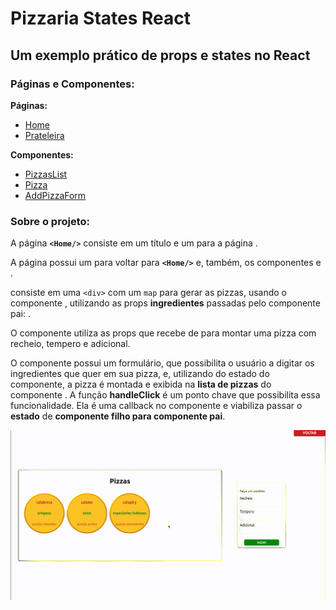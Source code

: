 # Pizzaria States React
## Um exemplo prático de props e states no React

### Páginas e Componentes:

**Páginas:**
- [Home](https://github.com/Raikouve/pizzaria-states/blob/main/src/pages/Home.jsx)
- [Prateleira](https://github.com/Raikouve/pizzaria-states/blob/main/src/pages/Prateleira.jsx)

**Componentes:**
- [PizzasList](https://github.com/Raikouve/pizzaria-states/blob/main/src/components/PizzasList.jsx)
- [Pizza](https://github.com/Raikouve/pizzaria-states/blob/main/src/components/Pizza.jsx)
- [AddPizzaForm](https://github.com/Raikouve/pizzaria-states/blob/main/src/components/AddPizzaForm.jsx)

### Sobre o projeto:

A página **```<Home/>```** consiste em um título e um **<Link/>** para a página **<Prateleira/>**.

A página **<Prateleira/>** possui um **<Link/>** para voltar para **```<Home/>```** e, também, os componentes **<PizzasList/>** e **<AddPizzaForm/>**.

**<PizzasList/>** consiste em uma ```<div>``` com um ```map``` para gerar as pizzas, usando o componente **<Pizza/>**, utilizando as props **ingredientes** passadas pelo componente pai: **<Prateleira/>**.

O componente **<Pizza/>** utiliza as props que recebe de **<PizzasList/>** para montar uma pizza com recheio, tempero e adicional.

O componente **<AddPizzaForm/>** possui um formulário, que possibilita o usuário a digitar os ingredientes que quer em sua pizza, e, utilizando do estado do componente, a pizza é montada e exibida na **lista de pizzas** do componente **<Prateleira/>**.
A função **handleClick** é um ponto chave que possibilita essa funcionalidade. Ela é uma callback no componente **<Prateleira/>** e viabiliza passar o **estado** de **componente filho para componente pai**.

![Em funcionamento:](img/pizzaria.gif)

